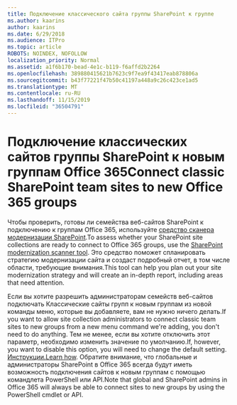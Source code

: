 ```yaml
---
title: Подключение классического сайта группы SharePoint к группе
ms.author: kaarins
author: kaarins
ms.date: 6/29/2018
ms.audience: ITPro
ms.topic: article
ROBOTS: NOINDEX, NOFOLLOW
localization_priority: Normal
ms.assetid: a1f6b170-bead-4e1c-b119-f6affd2b2264
ms.openlocfilehash: 389880415621b7623c9f7ea9f43417eab878806a
ms.sourcegitcommit: b43f77221f47b50c41197a448a9c26c423ce1ad5
ms.translationtype: MT
ms.contentlocale: ru-RU
ms.lasthandoff: 11/15/2019
ms.locfileid: "36504791"
---
```

# <a name="connect-classic-sharepoint-team-sites-to-new-office-365-groups"></a><span data-ttu-id="7119a-102">Подключение классических сайтов группы SharePoint к новым группам Office 365</span><span class="sxs-lookup"><span data-stu-id="7119a-102">Connect classic SharePoint team sites to new Office 365 groups</span></span>

<span data-ttu-id="7119a-103">Чтобы проверить, готовы ли семейства веб-сайтов SharePoint к подключению к группам Office 365, используйте [средство сканера модернизации SharePoint](https://go.microsoft.com/fwlink/?linkid=873066).</span><span class="sxs-lookup"><span data-stu-id="7119a-103">To assess whether your SharePoint site collections are ready to connect to Office 365 groups, use the [SharePoint modernization scanner tool](https://go.microsoft.com/fwlink/?linkid=873066).</span></span> <span data-ttu-id="7119a-104">Это средство поможет спланировать стратегию модернизации сайта и создаст подробный отчет, в том числе области, требующие внимания.</span><span class="sxs-lookup"><span data-stu-id="7119a-104">This tool can help you plan out your site modernization strategy and will create an in-depth report, including areas that need attention.</span></span>
  
<span data-ttu-id="7119a-105">Если вы хотите разрешить администраторам семейств веб-сайтов подключать Классические сайты групп к новым группам из новой команды меню, которые вы добавляете, вам не нужно ничего делать.</span><span class="sxs-lookup"><span data-stu-id="7119a-105">If you want to allow site collection administrators to connect classic team sites to new groups from a new menu command we're adding, you don't need to do anything.</span></span> <span data-ttu-id="7119a-106">Тем не менее, если вы хотите отключить этот параметр, необходимо изменить значение по умолчанию.</span><span class="sxs-lookup"><span data-stu-id="7119a-106">If, however, you want to disable this option, you will need to change the default setting.</span></span> <span data-ttu-id="7119a-107">[Инструкции.](https://go.microsoft.com/fwlink/?linkid=2004316)</span><span class="sxs-lookup"><span data-stu-id="7119a-107">[Learn how](https://go.microsoft.com/fwlink/?linkid=2004316).</span></span> <span data-ttu-id="7119a-108">Обратите внимание, что глобальные и администраторы SharePoint в Office 365 всегда будут иметь возможность подключения сайтов к новым группам с помощью командлета PowerShell или API.</span><span class="sxs-lookup"><span data-stu-id="7119a-108">Note that global and SharePoint admins in Office 365 will always be able to connect sites to new groups by using the PowerShell cmdlet or API.</span></span>
  

